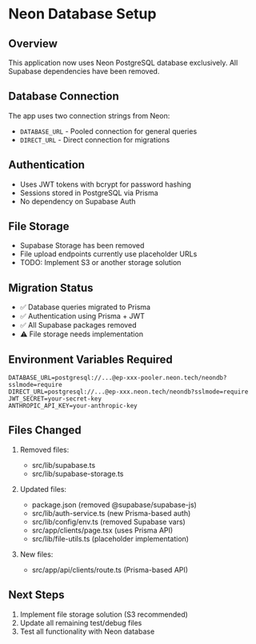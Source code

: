 # Neon Database Setup

## Overview
This application now uses Neon PostgreSQL database exclusively. All Supabase dependencies have been removed.

## Database Connection
The app uses two connection strings from Neon:
- `DATABASE_URL` - Pooled connection for general queries
- `DIRECT_URL` - Direct connection for migrations

## Authentication
- Uses JWT tokens with bcrypt for password hashing
- Sessions stored in PostgreSQL via Prisma
- No dependency on Supabase Auth

## File Storage
- Supabase Storage has been removed
- File upload endpoints currently use placeholder URLs
- TODO: Implement S3 or another storage solution

## Migration Status
- ✅ Database queries migrated to Prisma
- ✅ Authentication using Prisma + JWT
- ✅ All Supabase packages removed
- ⚠️ File storage needs implementation

## Environment Variables Required
```env
DATABASE_URL=postgresql://...@ep-xxx-pooler.neon.tech/neondb?sslmode=require
DIRECT_URL=postgresql://...@ep-xxx.neon.tech/neondb?sslmode=require
JWT_SECRET=your-secret-key
ANTHROPIC_API_KEY=your-anthropic-key
```

## Files Changed
1. Removed files:
   - src/lib/supabase.ts
   - src/lib/supabase-storage.ts

2. Updated files:
   - package.json (removed @supabase/supabase-js)
   - src/lib/auth-service.ts (new Prisma-based auth)
   - src/lib/config/env.ts (removed Supabase vars)
   - src/app/clients/page.tsx (uses Prisma API)
   - src/lib/file-utils.ts (placeholder implementation)

3. New files:
   - src/app/api/clients/route.ts (Prisma-based API)

## Next Steps
1. Implement file storage solution (S3 recommended)
2. Update all remaining test/debug files
3. Test all functionality with Neon database